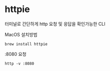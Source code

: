 # httpie
터미널로 간단하게 http 요청 및 응답을 확인가능한 CLI

MacOS 설치방법
```
brew install httpie
```

:8080 요청
```
http -v :8080
```
